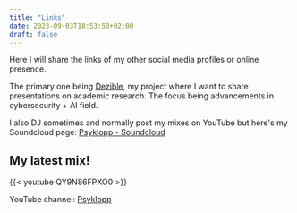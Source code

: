 ```yaml
---
title: "Links"
date: 2023-09-03T18:53:50+02:00
draft: false
---
```


Here I will share the links of my other social media profiles or online presence.

The primary one being [Dezible](https://dezible.com), my project where I want to share presentations on academic research. The focus being advancements in cybersecurity + AI field.

I also DJ sometimes and normally post my mixes on YouTube but here's my Soundcloud page: [Psyklopp - Soundcloud](https://soundcloud.com/psyklopp)

## My latest mix!

 {{< youtube QY9N86FPXO0 >}}

YouTube channel: [Psyklopp](https://www.youtube.com/@Psyklopp)
